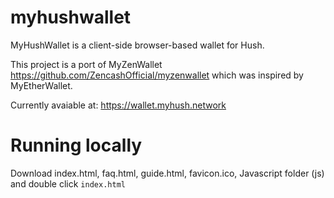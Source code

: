 # myhushwallet

MyHushWallet is a client-side browser-based wallet for Hush.

This project is a port of MyZenWallet https://github.com/ZencashOfficial/myzenwallet which was inspired by MyEtherWallet.

Currently avaiable at: https://wallet.myhush.network

# Running locally
Download index.html, faq.html, guide.html, favicon.ico, Javascript folder (js) and double click `index.html`


